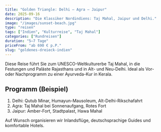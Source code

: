 ```yaml
---
title: "Golden Triangle: Delhi – Agra – Jaipur"
date: 2025-09-16
description: "Die Klassiker Nordindiens: Taj Mahal, Jaipur und Delhi."
image: "/images/sunset-beach.jpg"
type: "reisen"
tags: ["Indien", "Kulturreise", "Taj Mahal"]
categories: ["Rundreisen"]
duration: "5–7 Tage"
priceFrom: "ab 690 € p.P."
slug: "goldenes-dreieck-indien"
---
```


Diese Reise führt Sie zum UNESCO-Weltkulturerbe Taj Mahal, in die Festungen und Paläste Rajasthans und in Alt- und Neu-Delhi. Ideal als Vor- oder Nachprogramm zu einer Ayurveda-Kur in Kerala.

## Programm (Beispiel)

1. Delhi: Qutub Minar, Humayun-Mausoleum, Alt-Delhi-Rikschafahrt
2. Agra: Taj Mahal bei Sonnenaufgang, Rotes Fort
3. Jaipur: Amber-Fort, Stadtpalast, Hawa Mahal

Auf Wunsch organisieren wir Inlandsflüge, deutschsprachige Guides und komfortable Hotels.


